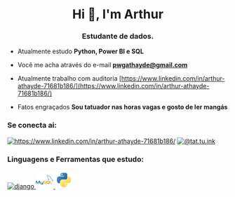 <h1 align="center">Hi 👋, I'm Arthur</h1>
<h3 align="center">Estudante de dados.</h3>

- Atualmente estudo **Python, Power BI e SQL**

- Você me acha através do e-mail **pwgathayde@gmail.com**

- Atualmente trabalho com auditoria [https://www.linkedin.com/in/arthur-athayde-71681b186/](https://www.linkedin.com/in/arthur-athayde-71681b186/)

- Fatos engraçados **Sou tatuador nas horas vagas e gosto de ler mangás**

<h3 align="left">Se conecta ai:</h3>
<p align="left">
<a href="https://linkedin.com/in/https://www.linkedin.com/in/arthur-athayde-71681b186/" target="blank"><img align="center" src="https://linkedin.com/in/https://www.linkedin.com/in/arthur-athayde-71681b186/" alt="https://www.linkedin.com/in/arthur-athayde-71681b186/" height="30" width="40" /></a>
<a href="https://instagram.com/@arthurathaydepeixoto" target="blank"><img align="center" src="https://instagram.com/@tat.tu.ink" alt="@tat.tu.ink" height="30" width="40" /></a>
</p>

<h3 align="left">Linguagens e Ferramentas que estudo:</h3>
<p align="left"> <a href="https://www.djangoproject.com/" target="_blank" rel="noreferrer"> <img src="https://cdn.worldvectorlogo.com/logos/django.svg" alt="django" width="40" height="40"/> </a> <a href="https://www.mysql.com/" target="_blank" rel="noreferrer"> <img src="https://raw.githubusercontent.com/devicons/devicon/master/icons/mysql/mysql-original-wordmark.svg" alt="mysql" width="40" height="40"/> </a> <a href="https://www.python.org" target="_blank" rel="noreferrer"> <img src="https://raw.githubusercontent.com/devicons/devicon/master/icons/python/python-original.svg" alt="python" width="40" height="40"/> </a> </p>
